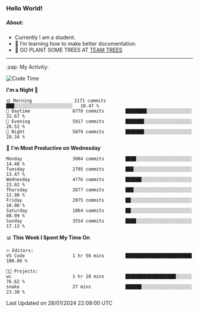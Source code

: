 ### Hello World!

##### About:
- Currently I am a student.
- 🌱 I’m learning how to make better documentation.
- 🌱 GO PLANT SOME TREES AT [TEAM TREES](https://teamtrees.org/)

---
  <summary>:zap: My Activity:</summary>
  
<!--START_SECTION:waka-->
![Code Time](http://img.shields.io/badge/Code%20Time-1%2C275%20hrs%2040%20mins-blue)

**I'm a Night 🦉** 

```text
🌞 Morning                2171 commits        ███░░░░░░░░░░░░░░░░░░░░░░   10.47 % 
🌆 Daytime                6778 commits        ████████░░░░░░░░░░░░░░░░░   32.67 % 
🌃 Evening                5917 commits        ███████░░░░░░░░░░░░░░░░░░   28.52 % 
🌙 Night                  5879 commits        ███████░░░░░░░░░░░░░░░░░░   28.34 % 
```
📅 **I'm Most Productive on Wednesday** 

```text
Monday                   3004 commits        ████░░░░░░░░░░░░░░░░░░░░░   14.48 % 
Tuesday                  2795 commits        ███░░░░░░░░░░░░░░░░░░░░░░   13.47 % 
Wednesday                4776 commits        ██████░░░░░░░░░░░░░░░░░░░   23.02 % 
Thursday                 2677 commits        ███░░░░░░░░░░░░░░░░░░░░░░   12.90 % 
Friday                   2075 commits        ██░░░░░░░░░░░░░░░░░░░░░░░   10.00 % 
Saturday                 1864 commits        ██░░░░░░░░░░░░░░░░░░░░░░░   08.99 % 
Sunday                   3554 commits        ████░░░░░░░░░░░░░░░░░░░░░   17.13 % 
```


📊 **This Week I Spent My Time On** 

```text
🔥 Editors: 
VS Code                  1 hr 56 mins        █████████████████████████   100.00 % 

🐱‍💻 Projects: 
wc                       1 hr 28 mins        ███████████████████░░░░░░   76.62 % 
snake                    27 mins             ██████░░░░░░░░░░░░░░░░░░░   23.38 % 
```


 Last Updated on 28/01/2024 22:09:00 UTC
<!--END_SECTION:waka-->
